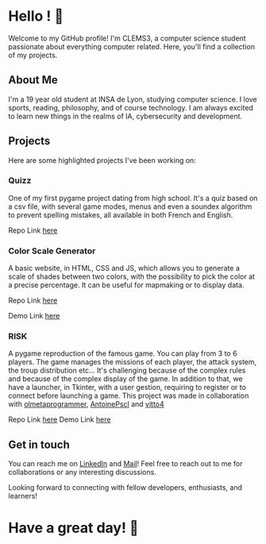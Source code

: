 # Hello ! 👋

Welcome to my GitHub profile! I'm CLEMS3, a computer science student passionate about everything computer related. Here, you'll find a collection of my projects.

## About Me

I'm a 19 year old student at INSA de Lyon, studying computer science. I love sports, reading, philosophy, and of course technology. I am always excited to learn new things in the realms of IA, cybersecurity and development.

## Projects

Here are some highlighted projects I've been working on:

### Quizz

One of my first pygame project dating from high school. It's a quiz based on a csv file, with several game modes, menus and even a soundex algorithm to prevent spelling mistakes, all available in both French and English.

Repo Link [here](https://github.com/CLEMS3/Quizz)

### Color Scale Generator

A basic website, in HTML, CSS and JS, which allows you to generate a scale of shades between two colors, with the possibility to pick the color at a precise percentage. It can be useful for mapmaking or to display data.

Repo Link [here](https://github.com/CLEMS3/ColorScaleGenerator)

Demo Link [here](https://colorscalecalculator.000webhostapp.com/)

### RISK

A pygame reproduction of the famous game. You can play from 3 to 6 players. The game manages the missions of each player, the attack system, the troup distribution etc... It's challenging because of the complex rules and because of the complex display of the game. In addition to that, we have a launcher, in Tkinter, with a user gestion, requiring to register or to connect before launching a game. This project was made in collaboration with [olmetaprogrammer](https://github.com/olmetaprogrammer), [AntoinePscl](https://github.com/AntoinePscl) and [vitto4](https://github.com/vitto4)

Repo Link [here](https://github.com/CLEMS3/RISK)
Demo Link [here](https://drive.google.com/file/d/1Gw-RwRHFq68P0Ttf7SCP2lsuzaglU9Kv/view)


## Get in touch

You can reach me on [LinkedIn](https://www.linkedin.com/in/cl%C3%A9ment-chapard-8349b3231/) and [Mail](mailto:fromaggipizza@gmail.com)! Feel free to reach out to me for collaborations or any interesting discussions.


Looking forward to connecting with fellow developers, enthusiasts, and learners!

# Have a great day! 🚀
